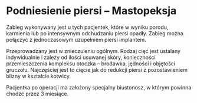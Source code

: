 # Podniesienie piersi – Mastopeksja

Zabieg wykonywany jest u tych pacjentek, które w wyniku porodu, karmienia lub po intensywnym odchudzaniu piersi opadły. Zabieg można połączyć z jednoczasowym uzupełniem piersi implantem.

Przeprowadzany jest w znieczuleniu ogólnym. Rodzaj cięć jest ustalany indywidualnie i zależy od ilości usuwanej skóry, konieczności przemieszczenia kompleksu otoczka – brodawka, jędności i objętości gruczołu. Najczęściej jest to cięcie jak do redukcji piersi z pozostawieniem blizny w kształcie kotwicy.

Pacjentka po operacji ma założony specjalny biustonosz, w którym powinna chodzć przez 3 miesiące.
